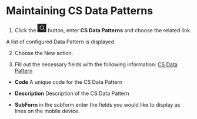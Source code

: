# Maintaining CS Data Patterns

1. Click the ![Lightbulb that opens the Tell Me feature](../../images/Icons/Lightbulb_icon.png "Tell Me what you want to do") button, enter **CS Data Patterns** and choose the related link.        

A list of configured Data Pattern is displayed.              
 
2. Choose the New action.

3. Fill out the necessary fields with the following information:
[CS Data Pattern](../images/CS-Data-Pattern.JPG)


- **Code**  A unique code for the CS Data Pattern

- **Description** Description of the CS Data Pattern

- **SubForm**
    in the subform enter the fields you would like to display as lines on the mobile device.